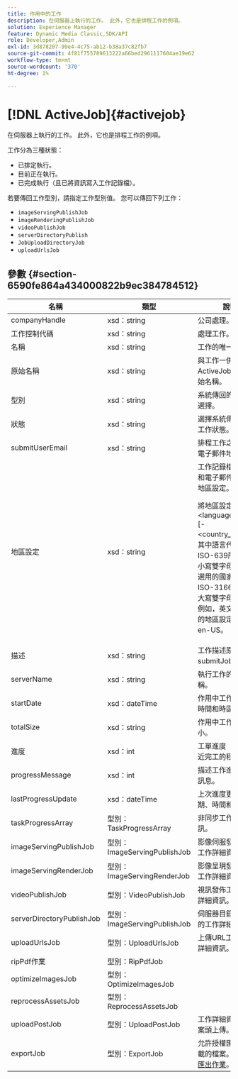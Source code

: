 ```yaml
---
title: 作用中的工作
description: 在伺服器上執行的工作。 此外，它也是排程工作的例項。
solution: Experience Manager
feature: Dynamic Media Classic,SDK/API
role: Developer,Admin
exl-id: 3d878207-99e4-4c75-ab12-b38a37c82fb7
source-git-commit: 4f81f755789613222a66bed2961117604ae19e62
workflow-type: tm+mt
source-wordcount: '370'
ht-degree: 1%

---
```


# [!DNL ActiveJob]{#activejob}

在伺服器上執行的工作。 此外，它也是排程工作的例項。

工作分為三種狀態：

* 已排定執行。
* 目前正在執行。
* 已完成執行（且已將資訊寫入工作記錄檔）。

若要傳回工作型別，請指定工作型別值。 您可以傳回下列工作：

* `imageServingPublishJob`
* `imageRenderingPublishJob`
* `videoPublishJob`
* `serverDirectoryPublish`
* `JobUploadDirectoryJob`
* `uploadUrlsJob`

## 參數 {#section-6590fe864a434000822b9ec384784512}

<table id="table_1C4DDAB4EB1341FDA92B6F14E0132F75"> 
 <thead> 
  <tr> 
   <th colname="col1" class="entry"> 名稱 </th> 
   <th colname="col2" class="entry"> 類型 </th> 
   <th colname="col3" class="entry"> 說明 </th> 
  </tr> 
 </thead>
 <tbody> 
  <tr> 
   <td colname="col1"> <span class="codeph"> <span class="varname"> companyHandle</span> </span> </td> 
   <td colname="col2"> <span class="codeph"> xsd：string</span> </td> 
   <td colname="col3"> 公司處理。 </td> 
  </tr> 
  <tr> 
   <td colname="col1"> <span class="codeph"> <span class="varname">工作控制代碼</span> </span> </td> 
   <td colname="col2"> <span class="codeph"> xsd：string</span> </td> 
   <td colname="col3"> 處理工作。 </td> 
  </tr> 
  <tr> 
   <td colname="col1"> <span class="codeph"> <span class="varname">名稱</span> </span> </td> 
   <td colname="col2"> <span class="codeph"> xsd：string</span> </td> 
   <td colname="col3"> 工作的唯一名稱。 </td> 
  </tr> 
  <tr> 
   <td colname="col1"> <span class="codeph"> <span class="varname">原始名稱</span> </span> </td> 
   <td colname="col2"> <span class="codeph"> xsd：string</span> </td> 
   <td colname="col3">與工作一併提交的<span class="codeph"> ActiveJob</span>型別的原始名稱。 </td> 
  </tr> 
  <tr> 
   <td colname="col1"> <span class="codeph"> <span class="varname">型別</span> </span> </td> 
   <td colname="col2"> <span class="codeph"> xsd：string</span> </td> 
   <td colname="col3"> 系統傳回的工作型別選擇。 </td> 
  </tr> 
  <tr> 
   <td colname="col1"> <span class="codeph"> <span class="varname">狀態</span> </span> </td> 
   <td colname="col2"> <span class="codeph"> xsd：string</span> </td> 
   <td colname="col3"> 選擇系統傳回的現用工作狀態。 </td> 
  </tr> 
  <tr> 
   <td colname="col1"> <span class="codeph"> <span class="varname"> submitUserEmail</span> </span> </td> 
   <td colname="col2"> <span class="codeph"> xsd：string</span> </td> 
   <td colname="col3"> 排程工作之使用者的電子郵件地址。 </td> 
  </tr> 
  <tr> 
   <td colname="col1"> <span class="codeph"> <span class="varname">地區設定</span> </span> </td> 
   <td colname="col2"> <span class="codeph"> xsd：string</span> </td> 
   <td colname="col3">工作記錄檔詳細資料和電子郵件本地化的地區設定。 <p>將地區設定指定為<span class="codeph"> &lt;language_code&gt;[-&lt;country_code&gt;]</span>，其中語言代碼為ISO-639所指定的小寫雙字母代碼，而選用的國家代碼為ISO-3166所指定的大寫雙字母代碼。 例如，英文（美國）的地區設定字串是： <span class="codeph"> en-US</span>。 </p></td> 
  </tr> 
  <tr> 
   <td colname="col1"> <span class="codeph"> <span class="varname">描述</span> </span> </td> 
   <td colname="col2"> <span class="codeph"> xsd：string</span> </td> 
   <td colname="col3">工作描述原本指定於<span class="codeph"> submitJob</span>。 </td> 
  </tr> 
  <tr> 
   <td colname="col1"> <span class="codeph"> <span class="varname"> serverName</span> </span> </td> 
   <td colname="col2"> <span class="codeph"> xsd：string</span> </td> 
   <td colname="col3"> 執行工作的伺服器名稱。 </td> 
  </tr> 
  <tr> 
   <td colname="col1"> <span class="codeph"> <span class="varname"> startDate</span> </span> </td> 
   <td colname="col2"> <span class="codeph"> xsd：dateTime</span> </td> 
   <td colname="col3"> 作用中工作的日期、時間和時區。 </td> 
  </tr> 
  <tr> 
   <td colname="col1"> <span class="codeph"> <span class="varname"> totalSize</span> </span> </td> 
   <td colname="col2"> <span class="codeph"> xsd：string</span> </td> 
   <td colname="col3"> 作用中工作的總大小。 </td> 
  </tr> 
  <tr> 
   <td colname="col1"> <span class="codeph"> <span class="varname">進度</span> </span> </td> 
   <td colname="col2"> <span class="codeph"> xsd：int</span> </td> 
   <td colname="col3"> 工單進度（即工單接近完工的程度）。 </td> 
  </tr> 
  <tr> 
   <td colname="col1"> <span class="codeph"> <span class="varname"> progressMessage</span> </span> </td> 
   <td colname="col2"> <span class="codeph"> xsd：int</span> </td> 
   <td colname="col3"> 描述工作進度的文字訊息。 </td> 
  </tr> 
  <tr> 
   <td colname="col1"> <span class="codeph"> <span class="varname"> lastProgressUpdate</span> </span> </td> 
   <td colname="col2"> <span class="codeph"> xsd：dateTime</span> </td> 
   <td colname="col3"> 上次進度更新的日期、時間和時區。 </td> 
  </tr> 
  <tr> 
   <td colname="col1"> <span class="codeph"> <span class="varname"> taskProgressArray</span> </span> </td> 
   <td colname="col2"> <span class="codeph">型別：TaskProgressArray</span> </td> 
   <td colname="col3"> 非同步工作進度資訊。 </td> 
  </tr> 
  <tr> 
   <td colname="col1"> <span class="codeph"> <span class="varname"> imageServingPublishJob</span> </span> </td> 
   <td colname="col2"> <span class="codeph">型別：ImageServingPublishJob</span> </td> 
   <td colname="col3"> 影像伺服發佈工作的工作詳細資訊。 </td> 
  </tr> 
  <tr> 
   <td colname="col1"> <span class="codeph"> <span class="varname"> imageServingRenderJob</span> </span> </td> 
   <td colname="col2"> <span class="codeph">型別：ImageServingRenderJob</span> </td> 
   <td colname="col3"> 影像呈現發佈工作的工作詳細資訊。 </td> 
  </tr> 
  <tr> 
   <td colname="col1"> <span class="codeph"> <span class="varname"> videoPublishJob</span> </span> </td> 
   <td colname="col2"> <span class="codeph">型別：VideoPublishJob</span> </td> 
   <td colname="col3"> 視訊發佈工作的工作詳細資訊。 </td> 
  </tr> 
  <tr> 
   <td colname="col1"> <span class="codeph"> <span class="varname"> serverDirectoryPublishJob</span> </span> </td> 
   <td colname="col2"> <span class="codeph">型別：ImageServingPublishJob</span> </td> 
   <td colname="col3"> 伺服器目錄發佈工作的工作詳細資訊。 </td> 
  </tr> 
  <tr> 
   <td colname="col1"> <span class="codeph"> <span class="varname"> uploadUrlsJob</span> </span> </td> 
   <td colname="col2"> <span class="codeph">型別：UploadUrlsJob</span> </td> 
   <td colname="col3"> 上傳URL工作的工作詳細資訊。 </td> 
  </tr> 
  <tr> 
   <td colname="col1"> <span class="codeph"> <span class="varname"> ripPdf作業</span> </span> </td> 
   <td colname="col2"> <span class="codeph">型別：RipPdfJob</span> </td> 
   <td colname="col3"></td> 
  </tr> 
  <tr> 
   <td colname="col1"> <span class="codeph"> <span class="varname"> optimizeImagesJob</span> </span> </td> 
   <td colname="col2"> <span class="codeph">型別：OptimizeImagesJob</span> </td> 
   <td colname="col3"></td> 
  </tr> 
  <tr> 
   <td colname="col1"> <span class="codeph"> <span class="varname"> reprocessAssetsJob</span> </span> </td> 
   <td colname="col2"> <span class="codeph">型別：ReprocessAssetsJob</span> </td> 
   <td colname="col3"></td> 
  </tr> 
  <tr> 
   <td colname="col1"> <span class="codeph"> <span class="varname"> uploadPostJob</span> </span> </td> 
   <td colname="col2"> <span class="codeph">型別：UploadPostJob</span> </td> 
   <td colname="col3"> 工作詳細資料，追蹤案頭上傳。 </td> 
  </tr> 
  <tr> 
   <td colname="col1"> <span class="codeph"> <span class="varname"> exportJob</span> </span> </td> 
   <td colname="col2"> <span class="codeph">型別：ExportJob</span> </td> 
   <td colname="col3">允許授權匯出先前上載的檔案。 請參閱<a href="https://experienceleague.adobe.com/docs/dynamic-media-developer-resources/image-production-api/data-types/r-exportjob.html?lang=zh-Hant" format="http" scope="external">匯出作業</a>。 </td> 
  </tr> 
 </tbody> 
</table>
